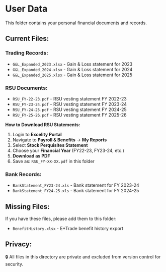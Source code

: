 # User Data

This folder contains your personal financial documents and records.

## Current Files:

### Trading Records:
- `G&L_Expanded_2023.xlsx` - Gain & Loss statement for 2023
- `G&L_Expanded_2024.xlsx` - Gain & Loss statement for 2024  
- `G&L_Expanded_2025.xlsx` - Gain & Loss statement for 2025

### RSU Documents:
- `RSU_FY-22-23.pdf` - RSU vesting statement FY 2022-23
- `RSU_FY-23-24.pdf` - RSU vesting statement FY 2023-24  
- `RSU_FY-24-25.pdf` - RSU vesting statement FY 2024-25
- `RSU_FY-25-26.pdf` - RSU vesting statement FY 2025-26

**How to Download RSU Statements:**
1. Login to **Excelity Portal** 
2. Navigate to **Payroll & Benefits** → **My Reports**
3. Select **Stock Perquisites Statement**
4. Choose your **Financial Year** (FY22-23, FY23-24, etc.)
5. **Download as PDF**
6. Save as: `RSU_FY-XX-XX.pdf` in this folder

### Bank Records:
- `BankStatement_FY23-24.xls` - Bank statement for FY 2023-24
- `BankStatement_FY24-25.xls` - Bank statement for FY 2024-25

## Missing Files:

If you have these files, please add them to this folder:
- `BenefitHistory.xlsx` - E*Trade benefit history export

## Privacy:

🔒 All files in this directory are private and excluded from version control for security.
